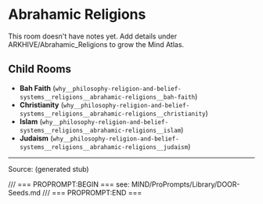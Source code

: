 # Abrahamic Religions

This room doesn't have notes yet. Add details under ARKHIVE/Abrahamic_Religions to grow the Mind Atlas.

## Child Rooms
- **Bah Faith** (`why__philosophy-religion-and-belief-systems__religions__abrahamic-religions__bah-faith`)
- **Christianity** (`why__philosophy-religion-and-belief-systems__religions__abrahamic-religions__christianity`)
- **Islam** (`why__philosophy-religion-and-belief-systems__religions__abrahamic-religions__islam`)
- **Judaism** (`why__philosophy-religion-and-belief-systems__religions__abrahamic-religions__judaism`)

---
Source: (generated stub)

/// === PROPROMPT:BEGIN ===
see: MIND/ProPrompts/Library/DOOR-Seeds.md
/// === PROPROMPT:END ===

